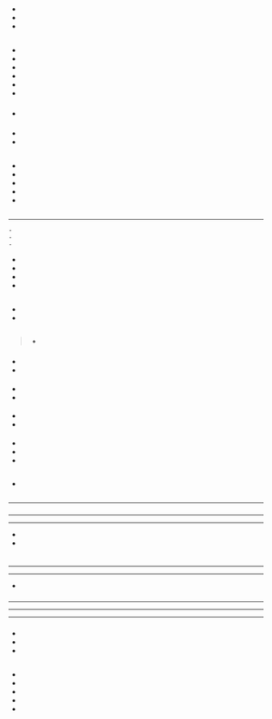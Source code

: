 # 

## 







[]()















### 

- []()
- []()
- 

## 







- 
- 
- 
- 
- 







- 

### 

- []()[]()

### 

- 

- 



## 

- 

- 

- 

- 

- 



## 

- - - 
    - 
    - 
    -
- 
- 
- 
- 



## 





[]()









> []()

### 

#### 





#### 













#### 



## 



- 

- 





## 



[]()



> -

### 



#### 

#### 





- 
- 







#### 



- 
- 

#### 



- 

- 

#### 



#### 



#### 

- 
- 
- 

## 

### 









### 

[]()[]()





## 



[]()







## 



- 









## 

### 





### 





[]()











### 









### 







---





### 





---





---



- 



- 







> ![]()

### 



---





---

- 





### 



---









---





---







### 



- 



- 

- 

### 







### 













## 

[]()[]()[]()[]()





## 







- 
- 
- 



- 
- 



